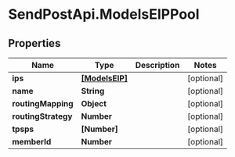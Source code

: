 # SendPostApi.ModelsEIPPool

## Properties
Name | Type | Description | Notes
------------ | ------------- | ------------- | -------------
**ips** | [**[ModelsEIP]**](ModelsEIP.md) |  | [optional] 
**name** | **String** |  | [optional] 
**routingMapping** | **Object** |  | [optional] 
**routingStrategy** | **Number** |  | [optional] 
**tpsps** | **[Number]** |  | [optional] 
**memberId** | **Number** |  | [optional] 


